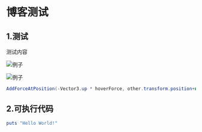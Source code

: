 # 博客测试

## 1.测试
测试内容


![例子](/img/image.jpg "图片标题")


![例子](/img/image.jpg "示例")

```C#
AddForceAtPosition(-Vector3.up * hoverForce, other.transform.position+new Vector3(0, 0.5f, 0), ForceMode.Acceleration):
```

## 2.可执行代码

```RUBY
puts "Hello World!"
```
